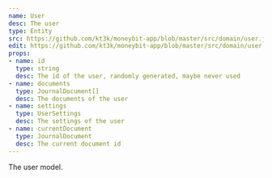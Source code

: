 ```yaml
---
name: User
desc: The user
type: Entity
src: https://github.com/kt3k/moneybit-app/blob/master/src/domain/user.js
edit: https://github.com/kt3k/moneybit-app/blob/master/src/domain/user.md
props:
- name: id
  type: string
  desc: The id of the user, randomly generated, maybe never used
- name: documents
  type: JournalDocument[]
  desc: The documents of the user
- name: settings
  type: UserSettings
  desc: The settings of the user
- name: currentDocument
  type: JournalDocument
  desc: The current document id
---
```


The user model.

